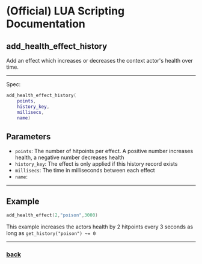 
# (Official) LUA Scripting Documentation

## add_health_effect_history

Add an effect which increases or decreases the context actor's health over time.

___

Spec:

```lua
add_health_effect_history(
	points,
	history_key,
	millisecs,
	name)
```

## Parameters

- `points`: The number of hitpoints per effect. A positive number increases health, a negative number decreases health
- `history_key`: The effect is only applied if this history record exists
- `millisecs`: The time in milliseconds between each effect
- `name`: 

___

## Example

```lua
add_health_effect(2,"poison",3000)
```

This example increases the actors health by 2 hitpoints every 3 seconds as long as `get_history("poison") ~= 0`

___

### [back](../other)
